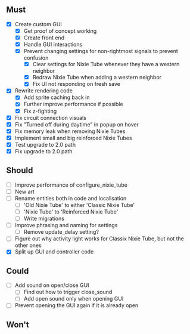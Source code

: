 ## Must

- [x] Create custom GUI
  - [x] Get proof of concept working
  - [x] Create front end
  - [x] Handle GUI interactions
  - [x] Prevent changing settings for non-rightmost signals to prevent confusion
    - [x] Clear settings for Nixie Tube whenever they have a western neighbor
    - [x] Redraw Nixie Tube when adding a western neighbor
    - [x] Fix UI not responding on fresh save
- [x] Rewrite rendering code
  - [x] Add sprite caching back in
  - [x] Further improve performance if possible
  - [x] Fix z-fighting
- [x] Fix circuit connection visuals
- [x] Fix "Turned off during daytime" in popup on hover
- [x] Fix memory leak when removing Nixie Tubes
- [x] Implement small and big reinforced Nixie Tubes
- [x] Test upgrade to 2.0 path
- [x] Fix upgrade to 2.0 path

## Should

- [ ] Improve performance of configure_nixie_tube
- [ ] New art
- [ ] Rename entities both in code and localisation
  - [ ] 'Old Nixie Tube' to either 'Classic Nixie Tube'
  - [ ] 'Nixie Tube' to 'Reinforced Nixie Tube'
  - [ ] Write migrations
- [ ] Improve phrasing and naming for settings
  - [ ] Remove update_delay setting?
- [ ] Figure out why activity light works for Classix Nixie Tube, but not the other ones
- [x] Split up GUI and controller code

## Could

- [ ] Add sound on open/close GUI
  - [ ] Find out how to trigger close_sound
  - [ ] Add open sound only when opening GUI
- [ ] Prevent opening the GUI again if it is already open

## Won't
